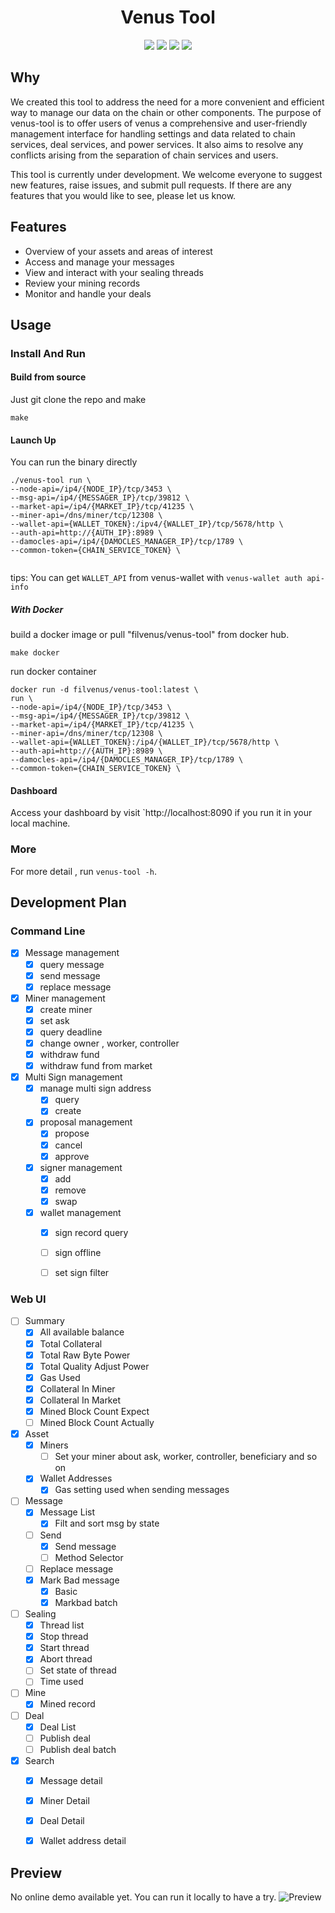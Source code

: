 <h1 align="center">Venus Tool</h1>

<p align="center">
 <a href="https://github.com/ipfs-force-community/venus-tool/actions"><img src="https://github.com/ipfs-force-community/venus-tool/actions/workflows/build_upload.yml/badge.svg"/></a>
 <a href="https://codecov.io/gh/ipfs-force-community/venus-tool"><img src="https://codecov.io/gh/ipfs-force-community/venus-tool/branch/master/graph/badge.svg?token=J5QWYWkgHT"/></a>
 <a href="https://goreportcard.com/report/github.com/ipfs-force-community/venus-tool"><img src="https://goreportcard.com/badge/github.com/ipfs-force-community/venus-tool"/></a>
 <a href="https://github.com/ipfs-force-community/venus-tool/tags"><img src="https://img.shields.io/github/v/tag/ipfs-force-community/venus-tool"/></a>
  <br>
</p>

## Why

We created this tool to address the need for a more convenient and efficient way to manage our data on the chain or other components. The purpose of venus-tool is to offer users of venus a comprehensive and user-friendly management interface for handling settings and data related to chain services, deal services, and power services. It also aims to resolve any conflicts arising from the separation of chain services and users.

This tool is currently under development. We welcome everyone to suggest new features, raise issues, and submit pull requests. If there are any features that you would like to see, please let us know.

## Features

- Overview of your assets and areas of interest
- Access and manage your messages
- View and interact with your sealing threads
- Review your mining records
- Monitor and handle your deals



## Usage

### Install And Run

#### Build from source

Just git clone the repo and make
```shell
make
```

#### Launch Up

You can run the binary directly
```shell
./venus-tool run \
--node-api=/ip4/{NODE_IP}/tcp/3453 \
--msg-api=/ip4/{MESSAGER_IP}/tcp/39812 \
--market-api=/ip4/{MARKET_IP}/tcp/41235 \
--miner-api=/dns/miner/tcp/12308 \
--wallet-api={WALLET_TOKEN}:/ipv4/{WALLET_IP}/tcp/5678/http \
--auth-api=http://{AUTH_IP}:8989 \
--damocles-api=/ip4/{DAMOCLES_MANAGER_IP}/tcp/1789 \
--common-token={CHAIN_SERVICE_TOKEN} \


```
tips: You can get `WALLET_API` from venus-wallet with `venus-wallet auth api-info` 

##### With Docker

build a docker image or pull "filvenus/venus-tool" from docker hub. 
```shell
make docker
```

run docker container
```shell
docker run -d filvenus/venus-tool:latest \
run \
--node-api=/ip4/{NODE_IP}/tcp/3453 \
--msg-api=/ip4/{MESSAGER_IP}/tcp/39812 \
--market-api=/ip4/{MARKET_IP}/tcp/41235 \
--miner-api=/dns/miner/tcp/12308 \
--wallet-api={WALLET_TOKEN}:/ip4/{WALLET_IP}/tcp/5678/http \
--auth-api=http://{AUTH_IP}:8989 \
--damocles-api=/ip4/{DAMOCLES_MANAGER_IP}/tcp/1789 \
--common-token={CHAIN_SERVICE_TOKEN} \
```

#### Dashboard

Access your dashboard by visit `http://localhost:8090 if you run it in your local machine.


### More
For more detail , run `venus-tool -h`.


## Development Plan


### Command Line



- [x] Message management
	- [x] query message
	- [x] send message
	- [x] replace message
- [x] Miner management
	- [x] create miner
	- [x] set ask
	- [x] query deadline
	- [x] change owner , worker, controller
	- [x] withdraw fund
	- [x] withdraw fund from market 
- [x] Multi Sign  management
	- [x] manage multi sign address
		- [x] query
		- [x] create
	- [x] proposal management
		- [x] propose
		- [x] cancel
		- [x] approve
	- [x] signer management
		- [x] add
		- [x] remove
		- [x] swap
	- [x] wallet management
		- [x] sign record query
		- [ ] sign offline
		- [ ] set sign filter 


### Web UI


- [ ] Summary
	- [x] All  available balance 
	- [x] Total Collateral
	- [x] Total Raw Byte Power
	- [x] Total Quality Adjust Power
	- [x] Gas Used 
	- [x]  Collateral In Miner
	- [x] Collateral In Market
	- [x] Mined Block Count Expect
	- [ ] Mined Block Count Actually
- [x] Asset
	- [x] Miners
      - [ ] Set your miner about ask, worker, controller, beneficiary and so on
	- [x] Wallet Addresses
      - [x] Gas setting used when sending messages
- [ ] Message
	- [x] Message List
		- [x] Filt and sort msg by state
	- [ ]  Send
		- [x] Send message
		- [ ] Method Selector
	- [ ] Replace message
	- [x] Mark Bad message
		- [x] Basic
		- [x] Markbad batch
- [ ] Sealing
	- [x] Thread list
	- [x]  Stop thread
	- [x] Start thread
	- [x] Abort thread
	- [ ] Set state of thread
	- [ ] Time used
- [ ] Mine
	- [x] Mined record
- [ ] Deal
	- [x] Deal List
	- [ ] Publish  deal
	- [ ] Publish deal batch
- [x] Search
	- [x] Message detail
	- [x] Miner Detail
	- [x] Deal Detail
	- [x] Wallet address detail


## Preview

No online demo available yet. You can run it locally to have a try.
![Preview](https://github.com/filecoin-project/venus/assets/55120714/98b812be-526d-4a46-93e8-8ae193c58540)
